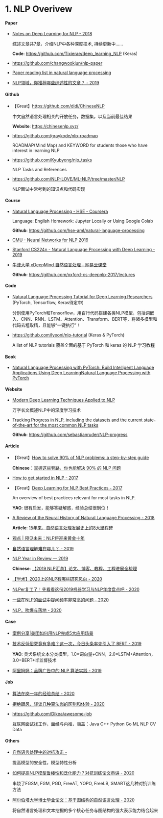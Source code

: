 # 1. NLP Overivew

#### Paper

- [Notes on Deep Learning for NLP - 2018](https://arxiv.org/abs/1808.09772)

    综述文章共7章，介绍NLP中各种深度技术, 持续更新中……

    **Code**: <https://github.com/Tixierae/deep_learning_NLP> (Keras)

- <https://github.com/changwookjun/nlp-paper>

- [Paper reading list in natural language processing](https://github.com/iwangjian/Paper-Reading)

- [NLP领域，你推荐哪些综述性的文章？ - 2019](https://www.zhihu.com/question/355125622)


#### Github

- 【Great】<https://github.com/didi/ChineseNLP>

    中文自然语言处理相关的开放任务，数据集，以及当前最佳结果

    **Website**: <https://chinesenlp.xyz/>

- <https://github.com/graykode/nlp-roadmap>

    ROADMAP(Mind Map) and KEYWORD for students those who have interest in learning NLP

- <https://github.com/Kyubyong/nlp_tasks>

    NLP Tasks and References

- <https://github.com/NLP-LOVE/ML-NLP/tree/master/NLP>

    NLP面试中常考到的知识点和代码实现


#### Course

- [Natural Language Processing - HSE - Coursera](https://www.coursera.org/learn/language-processing)

    Language: English   Homework: Jupyter Locally or Using Google Colab

    **Github**: <https://github.com/hse-aml/natural-language-processing>

- [CMU - Neural Networks for NLP 2019](https://phontron.com/class/nn4nlp2019/index.html)

- [Stanford CS224n - Natural Language Processing with Deep Learning - 2019](http://web.stanford.edu/class/cs224n/)

- [牛津大学 xDeepMind 自然语言处理 - 网易云课堂](https://study.163.com/course/introduction.htm?courseId=1004336028)

    **Github**: <https://github.com/oxford-cs-deepnlp-2017/lectures>


#### Code

- [Natural Language Processing Tutorial for Deep Learning Researchers](https://github.com/graykode/nlp-tutorial) (PyTorch, Tensorflow, Keras待定中)

  分别使用PyTorch和Tensorflow，用百行代码搭建各类NLP模型，包括词嵌入、CNN、RNN、LSTM、Attention、Transform、BERT等，将诸多模型和代码去粗取精，且能够“一键执行”！

- <https://github.com/lyeoni/nlp-tutorial> (Keras & PyTorch)

    A list of NLP tutorials  覆盖全面的基于 PyTorch 和 keras 的 NLP 学习教程


#### Book

- [Natural Language Processing with PyTorch: Build Intelligent Language Applications Using Deep LearningNatural Language Processing with PyTorch](https://github.com/joosthub/PyTorchNLPBook)


#### Website

- [Modern Deep Learning Techniques Applied to NLP](https://nlpoverview.com)

    万字长文概述NLP中的深度学习技术

- [Tracking Progress in NLP, including the datasets and the current state-of-the-art for the most common NLP tasks](https://nlpprogress.com/)

    **Github**: <https://github.com/sebastianruder/NLP-progress>


#### Article

- 【Great】[How to solve 90% of NLP problems: a step-by-step guide](https://blog.insightdatascience.com/how-to-solve-90-of-nlp-problems-a-step-by-step-guide-fda605278e4e)

    **Chinese**：[掌握这些套路，你也能解决 90% 的 NLP 问题](https://mp.weixin.qq.com/s?__biz=MzI3ODgwODA2MA==&mid=2247486090&idx=1&sn=1b1da4b81aaff47c5cc4128a4e31889c)

- [How to get started in NLP - 2017](https://towardsdatascience.com/how-to-get-started-in-nlp-6a62aa4eaeff)

- 【Great】[Deep Learning for NLP Best Practices - 2017](http://ruder.io/deep-learning-nlp-best-practices/index.html)

    An overview of best practices relevant for most tasks in NLP.

    **YAO**: 很有启发，能够答疑解惑，经验总结很到位！

- [A Review of the Neural History of Natural Language Processing - 2018](http://blog.aylien.com/a-review-of-the-recent-history-of-natural-language-processing/)

    **Article**: [15年来，自然语言处理发展史上的8大里程碑](https://cloud.tencent.com/developer/news/329628)

- [观点 | 预见未来：NLP将迎来黄金十年](https://mp.weixin.qq.com/s?__biz=MzAxMzA2MDYxMw==&mid=2651567692&idx=1&sn=8b7c84fbc4ecd9cb566365d8ea2eeb9b)

- [自然语言理解难在哪儿？ - 2019](https://zhuanlan.zhihu.com/p/96801863)

- [NLP Year in Review — 2019](https://medium.com/dair-ai/nlp-year-in-review-2019-fb8d523bcb19)

    **Chinese**: [【2019 NLP汇总】论文、博客、教程、工程进展全梳理](https://mp.weixin.qq.com/s?__biz=MzI3ODgwODA2MA==&mid=2247488207&idx=2&sn=6102f25599d21bb76efef5a8c11b4ab4)

- [【学术】2020上的NLP有哪些研究风向 - 2020](https://mp.weixin.qq.com/s?__biz=MzI3ODgwODA2MA==&mid=2247488009&idx=3&sn=8edd113ddd1e68d6db183f8b547099cc)

- [NLPer复工了！先看看这份2019机器学习与NLP年度盘点吧 - 2020](https://mp.weixin.qq.com/s?__biz=MzA3MzI4MjgzMw==&mid=2650779644&idx=4&sn=a55deda9abf77c41f94cf5836e259fa6)

- [一些在NLP的面试中提问频率非常高的问题 - 2020](https://mp.weixin.qq.com/s?__biz=MzIwODI2NDkxNQ==&mid=2247487735&idx=4&sn=63216274b83c398f15a31d3f106839ba)

- [NLP，吹爆与落地 - 2020](https://mp.weixin.qq.com/s/WftXtfWjMVkXdseyf1GJEA)


#### Case

- [案例分享|美团如何用NLP完成5大应用场景](https://cloud.tencent.com/developer/article/1107169)

- [技术反低俗究竟有多难？这一次，今日头条率先引入了 BERT - 2019](https://mp.weixin.qq.com/s?__biz=MzA3MzI4MjgzMw==&mid=2650767073&idx=2&sn=78b1122d8c1e0a601b427a0e4380c1e5)

    **YAO**: 灵犬系统文本分类模型，1.0=词向量+CNN，2.0=LSTM+Attention，3.0=BERT+半监督技术

- [阿里妈妈：品牌广告中的 NLP 算法实践 - 2019](https://mp.weixin.qq.com/s?__biz=MzU1NTMyOTI4Mw==&mid=2247494094&idx=1&sn=4c32130746752039fba45a5ba6b7eedb)


#### Job

- [算法在岗一年的经验总结 - 2020](https://mp.weixin.qq.com/s?__biz=MzI3ODgwODA2MA==&mid=2247488282&idx=1&sn=f13b477e8df91723b133705f13a6463c)

- [拒绝跟风，谈谈几种算法岗的区别和体验 - 2020](https://mp.weixin.qq.com/s?__biz=MzIwNzc2NTk0NQ==&mid=2247485905&idx=1&sn=ef873a79b5eda8568e235af4dd98b8b9)

- <https://github.com/Dikea/awesome-job>

    互联网面试找工作，面经与内推，涵盖：Java C++ Python Go ML NLP CV Data


#### Others

- [自然语言处理中的对抗攻击 - ](https://mp.weixin.qq.com/s/PfdZBCdcUCZ5iAyGJct2Nw)

    提高模型的安全性，模型特性分析

- [如何提高NLP模型鲁棒性和泛化能力？对抗训练论文串讲 - 2020](https://mp.weixin.qq.com/s/S_yrpxcsNHStWYrIhyelCQ)

    串烧了FGSM, FGM, PGD, FreeAT, YOPO, FreeLB, SMART这几种对抗训练方法

- [阿尔伯塔大学博士毕业论文：基于图结构的自然语言处理 - 2020](https://mp.weixin.qq.com/s/BXovM5bHshLxdmBg93EQrA)

    将自然语言处理和文本挖掘的多个核心任务与图结构的强大表示能力结合起来